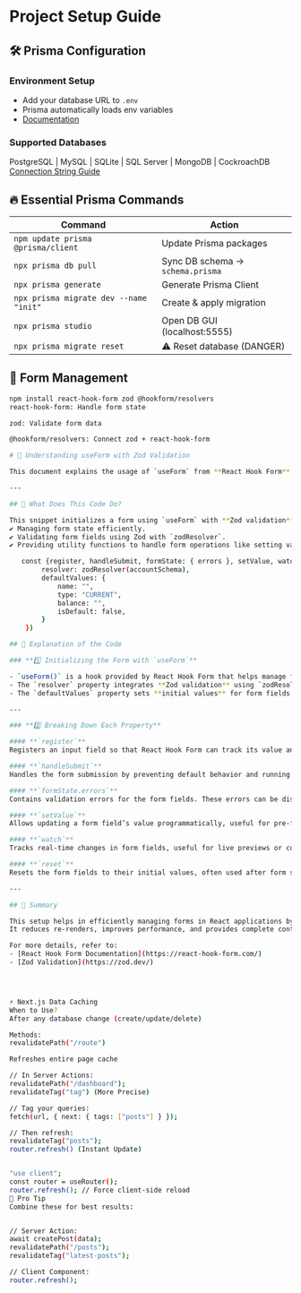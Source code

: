 # Project Setup Guide

## 🛠️ Prisma Configuration

### Environment Setup
- Add your database URL to `.env`
- Prisma automatically loads env variables
- [Documentation](https://pris.ly/d/prisma-schema#accessing-environment-variables-from-the-schema)

### Supported Databases
PostgreSQL | MySQL | SQLite | SQL Server | MongoDB | CockroachDB  
[Connection String Guide](https://pris.ly/d/connection-strings)

## 🔥 Essential Prisma Commands

| Command | Action |
|---------|--------|
| `npm update prisma @prisma/client` | Update Prisma packages |
| `npx prisma db pull` | Sync DB schema → `schema.prisma` |
| `npx prisma generate` | Generate Prisma Client |
| `npx prisma migrate dev --name "init"` | Create & apply migration |
| `npx prisma studio` | Open DB GUI (localhost:5555) |
| `npx prisma migrate reset` | ⚠️ Reset database (DANGER) |

## 📝 Form Management
```bash
npm install react-hook-form zod @hookform/resolvers
react-hook-form: Handle form state

zod: Validate form data

@hookform/resolvers: Connect zod + react-hook-form

# 📌 Understanding useForm with Zod Validation  

This document explains the usage of `useForm` from **React Hook Form** along with **Zod validation** to manage form state, handle validation, and process user input efficiently.  

---

## 🚀 What Does This Code Do?  

This snippet initializes a form using `useForm` with **Zod validation**. It helps in:  
✔ Managing form state efficiently.  
✔ Validating form fields using Zod with `zodResolver`.  
✔ Providing utility functions to handle form operations like setting values, watching fields, and resetting the form.  

   const {register, handleSubmit, formState: { errors }, setValue, watch, reset,}   = useForm({
        resolver: zodResolver(accountSchema),
        defaultValues: {
            name: "",
            type: "CURRENT",
            balance: "",
            isDefault: false,
        }
    })

## 📌 Explanation of the Code  

### **1️⃣ Initializing the Form with `useForm`**  

- `useForm()` is a hook provided by React Hook Form that helps manage form states, validation, and submission.  
- The `resolver` property integrates **Zod validation** using `zodResolver(accountSchema)`.  
- The `defaultValues` property sets **initial values** for form fields.  

---

### **2️⃣ Breaking Down Each Property**  

#### **`register`**  
Registers an input field so that React Hook Form can track its value and validation status.  

#### **`handleSubmit`**  
Handles the form submission by preventing default behavior and running validation before executing the provided function.  

#### **`formState.errors`**  
Contains validation errors for the form fields. These errors can be displayed in the UI to inform users about incorrect inputs.  

#### **`setValue`**  
Allows updating a form field’s value programmatically, useful for pre-filling data.  

#### **`watch`**  
Tracks real-time changes in form fields, useful for live previews or conditional UI updates.  

#### **`reset`**  
Resets the form fields to their initial values, often used after form submission or when clearing input fields.  

---

## 🎯 Summary  

This setup helps in efficiently managing forms in React applications by combining React Hook Form with Zod for validation.  
It reduces re-renders, improves performance, and provides complete control over form operations.  

For more details, refer to:  
- [React Hook Form Documentation](https://react-hook-form.com/)  
- [Zod Validation](https://zod.dev/)  




⚡ Next.js Data Caching
When to Use?
After any database change (create/update/delete)

Methods:
revalidatePath("/route")

Refreshes entire page cache

// In Server Actions:
revalidatePath("/dashboard");
revalidateTag("tag") (More Precise)

// Tag your queries:
fetch(url, { next: { tags: ["posts"] } });

// Then refresh:
revalidateTag("posts");
router.refresh() (Instant Update)


"use client";
const router = useRouter();
router.refresh(); // Force client-side reload
🚀 Pro Tip
Combine these for best results:


// Server Action:
await createPost(data);
revalidatePath("/posts");
revalidateTag("latest-posts");

// Client Component:
router.refresh();